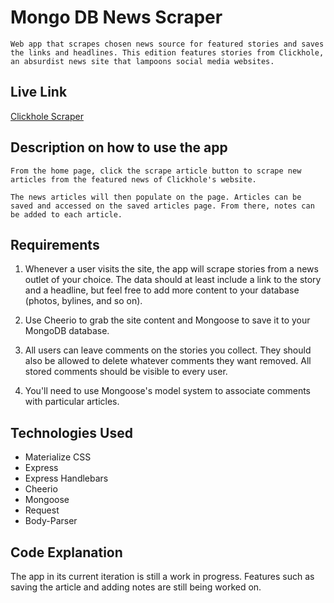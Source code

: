 # Mongo DB News Scraper
	Web app that scrapes chosen news source for featured stories and saves the links and headlines. This edition features stories from Clickhole, an absurdist news site that lampoons social media websites.

## Live Link
[Clickhole Scraper](alltheclickholes.herokuapp.com)	

## Description on how to use the app
	From the home page, click the scrape article button to scrape new articles from the featured news of Clickhole's website. 

	The news articles will then populate on the page. Articles can be saved and accessed on the saved articles page. From there, notes can be added to each article. 

## Requirements
  1. Whenever a user visits the site, the app will scrape stories from a news outlet of your choice. The data should at least include a link to the story and a headline, but feel free to add more content to your database (photos, bylines, and so on).

  2. Use Cheerio to grab the site content and Mongoose to save it to your MongoDB database. 

  3. All users can leave comments on the stories you collect. They should also be allowed to delete whatever comments they want removed. All stored comments should be visible to every user.

  4. You'll need to use Mongoose's model system to associate comments with particular articles. 	

## Technologies Used 
* Materialize CSS
* Express
* Express Handlebars
* Cheerio
* Mongoose
* Request
* Body-Parser

## Code Explanation

The app in its current iteration is still a work in progress. Features such as saving the article and adding notes are still being worked on. 
